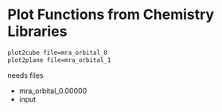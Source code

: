 # Plot Functions from Chemistry Libraries

```bash
plot2cube file=mra_orbital_0
plot2plane file=mra_orbital_1
```

needs files
- mra_orbital_0.00000
- input


